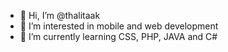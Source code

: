 - 👋 Hi, I’m @thalitaak
- 👀 I’m interested in mobile and web development
- 🌱 I’m currently learning CSS, PHP, JAVA and C#

<!---
thalitaak/thalitaak is a ✨ special ✨ repository because its `README.md` (this file) appears on your GitHub profile.
You can click the Preview link to take a look at your changes.
--->
